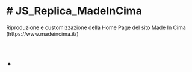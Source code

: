 <h1># JS_Replica_MadeInCima</h1>

<p>Riproduzione e customizzazione della Home Page del sito Made In Cima (https://www.madeincima.it/)</p><br>

<ul>
<h2>
  <li> </li>
</ul>
